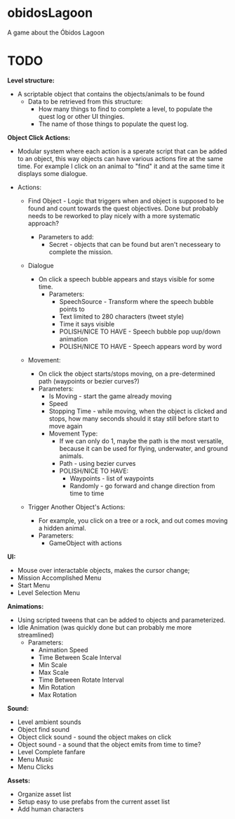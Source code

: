 # obidosLagoon
A game about the Óbidos Lagoon

# TODO

**Level structure:**
- A scriptable object that contains the objects/animals to be found
    - Data to be retrieved from this structure:
        - How many things to find to complete a level, to populate the quest log or other UI thingies.
        - The name of those things to populate the quest log.
    
**Object Click Actions:**
- Modular system where each action is a sperate script that can be added to an object, this way objects can have various actions fire at the same time. For example I click on an animal to "find" it and at the same time it displays some dialogue.

- Actions:
    - Find Object - Logic that triggers when and object is supposed to be found and count towards the quest objectives. Done but probably needs to be reworked to play nicely with a more systematic approach?
        - Parameters to add:
            - Secret - objects that can be found but aren't necesseary to complete the mission.
      
    - Dialogue
        - On click a speech bubble appears and stays visible for some time.
            - Parameters:
                - SpeechSource - Transform where the speech bubble points to
                - Text limited to 280 characters (tweet style)
                - Time it says visible
                - POLISH/NICE TO HAVE - Speech bubble pop uup/down animation
                - POLISH/NICE TO HAVE - Speech appears word by word
             
    - Movement:
        - On click the object starts/stops moving, on a pre-determined path (waypoints or bezier curves?)
        - Parameters:
            - Is Moving - start the game already moving
            - Speed
            - Stopping Time - while moving, when the object is clicked and stops, how many seconds should it stay still before start to move again
            - Movement Type:
                - If we can only do 1, maybe the path is the most versatile, because it can be used for flying, underwater, and ground animals.
                - Path - using bezier curves
                - POLISH/NICE TO HAVE:
                    - Waypoints - list of waypoints
                    - Randomly - go forward and change direction from time to time
  
    - Trigger Another Object's Actions:
        - For example, you click on a tree or a rock, and out comes moving a hidden animal.
        - Parameters:
            - GameObject with actions
         
**UI:**
- Mouse over interactable objects, makes the cursor change;
- Mission Accomplished Menu 
- Start Menu
- Level Selection Menu

**Animations:**
- Using scripted tweens that can be added to objects and parameterized.
- Idle Animation (was quickly done but can probably me more streamlined)
    - Parameters:
        - Animation Speed
        - Time Between Scale Interval
        - Min Scale
        - Max Scale
        - Time Between Rotate Interval
        - Min Rotation
        - Max Rotation

**Sound:**
- Level ambient sounds
- Object find sound
- Object click sound - sound the object makes on click
- Object sound - a sound that the object emits from time to time?
- Level Complete fanfare
- Menu Music
- Menu Clicks

**Assets:**
- Organize asset list
- Setup easy to use prefabs from the current asset list
- Add human characters
